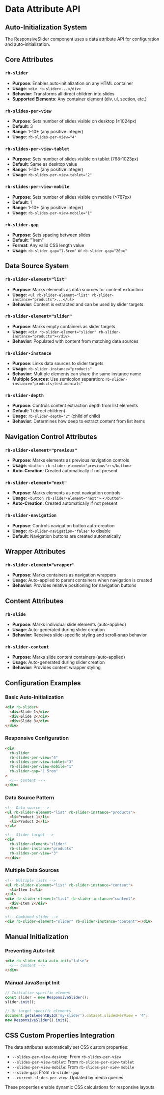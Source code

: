 # Data Attribute API

## Auto-Initialization System

The ResponsiveSlider component uses a data attribute API for configuration and auto-initialization.

## Core Attributes

### `rb-slider`

- **Purpose**: Enables auto-initialization on any HTML container
- **Usage**: `<div rb-slider>...</div>`
- **Behavior**: Transforms all direct children into slides
- **Supported Elements**: Any container element (div, ul, section, etc.)

### `rb-slides-per-view`

- **Purpose**: Sets number of slides visible on desktop (≥1024px)
- **Default**: 3
- **Range**: 1-10+ (any positive integer)
- **Usage**: `rb-slides-per-view="4"`

### `rb-slides-per-view-tablet`

- **Purpose**: Sets number of slides visible on tablet (768-1023px)
- **Default**: Same as desktop value
- **Range**: 1-10+ (any positive integer)
- **Usage**: `rb-slides-per-view-tablet="2"`

### `rb-slides-per-view-mobile`

- **Purpose**: Sets number of slides visible on mobile (≤767px)
- **Default**: 1
- **Range**: 1-10+ (any positive integer)
- **Usage**: `rb-slides-per-view-mobile="1"`

### `rb-slider-gap`

- **Purpose**: Sets spacing between slides
- **Default**: "1rem"
- **Format**: Any valid CSS length value
- **Usage**: `rb-slider-gap="1.5rem"` or `rb-slider-gap="20px"`

## Data Source System

### `rb-slider-element="list"`

- **Purpose**: Marks elements as data sources for content extraction
- **Usage**: `<ul rb-slider-element="list" rb-slider-instance="products">...</ul>`
- **Behavior**: Content is extracted and can be used by slider targets

### `rb-slider-element="slider"`

- **Purpose**: Marks empty containers as slider targets
- **Usage**: `<div rb-slider-element="slider" rb-slider-instance="products"></div>`
- **Behavior**: Populated with content from matching data sources

### `rb-slider-instance`

- **Purpose**: Links data sources to slider targets
- **Usage**: `rb-slider-instance="products"`
- **Behavior**: Multiple elements can share the same instance name
- **Multiple Sources**: Use semicolon separation: `rb-slider-instance="products;testimonials"`

### `rb-slider-depth`

- **Purpose**: Controls content extraction depth from list elements
- **Default**: 1 (direct children)
- **Usage**: `rb-slider-depth="2"` (child of child)
- **Behavior**: Determines how deep to extract content from list items

## Navigation Control Attributes

### `rb-slider-element="previous"`

- **Purpose**: Marks elements as previous navigation controls
- **Usage**: `<button rb-slider-element="previous">‹</button>`
- **Auto-Creation**: Created automatically if not present

### `rb-slider-element="next"`

- **Purpose**: Marks elements as next navigation controls
- **Usage**: `<button rb-slider-element="next">›</button>`
- **Auto-Creation**: Created automatically if not present

### `rb-slider-navigation`

- **Purpose**: Controls navigation button auto-creation
- **Usage**: `rb-slider-navigation="false"` to disable
- **Default**: Navigation buttons are created automatically

## Wrapper Attributes

### `rb-slider-element="wrapper"`

- **Purpose**: Marks containers as navigation wrappers
- **Usage**: Auto-applied to parent containers when navigation is created
- **Behavior**: Provides relative positioning for navigation buttons

## Content Attributes

### `rb-slide`

- **Purpose**: Marks individual slide elements (auto-applied)
- **Usage**: Auto-generated during slider creation
- **Behavior**: Receives slide-specific styling and scroll-snap behavior

### `rb-slider-content`

- **Purpose**: Marks slide content containers (auto-applied)
- **Usage**: Auto-generated during slider creation
- **Behavior**: Provides content wrapper styling

## Configuration Examples

### Basic Auto-Initialization

```html
<div rb-slider>
  <div>Slide 1</div>
  <div>Slide 2</div>
  <div>Slide 3</div>
</div>
```

### Responsive Configuration

```html
<div
  rb-slider
  rb-slides-per-view="4"
  rb-slides-per-view-tablet="3"
  rb-slides-per-view-mobile="1"
  rb-slider-gap="1.5rem"
>
  <!-- Content -->
</div>
```

### Data Source Pattern

```html
<!-- Data source -->
<ul rb-slider-element="list" rb-slider-instance="products">
  <li>Product 1</li>
  <li>Product 2</li>
</ul>

<!-- Slider target -->
<div
  rb-slider-element="slider"
  rb-slider-instance="products"
  rb-slides-per-view="3"
></div>
```

### Multiple Data Sources

```html
<!-- Multiple lists -->
<ul rb-slider-element="list" rb-slider-instance="content">
  <li>Item 1</li>
</ul>
<div rb-slider-element="list" rb-slider-instance="content">
  <div>Item 2</div>
</div>

<!-- Combined slider -->
<div rb-slider-element="slider" rb-slider-instance="content"></div>
```

## Manual Initialization

### Preventing Auto-Init

```html
<div rb-slider data-auto-init="false">
  <!-- Content -->
</div>
```

### Manual JavaScript Init

```javascript
// Initialize specific element
const slider = new ResponsiveSlider();
slider.init();

// Or target specific elements
document.getElementById('my-slider').dataset.slidesPerView = '4';
new ResponsiveSlider().init();
```

## CSS Custom Properties Integration

The data attributes automatically set CSS custom properties:

- `--slides-per-view-desktop`: From `rb-slides-per-view`
- `--slides-per-view-tablet`: From `rb-slides-per-view-tablet`
- `--slides-per-view-mobile`: From `rb-slides-per-view-mobile`
- `--slide-gap`: From `rb-slider-gap`
- `--current-slides-per-view`: Updated by media queries

These properties enable dynamic CSS calculations for responsive layouts.
